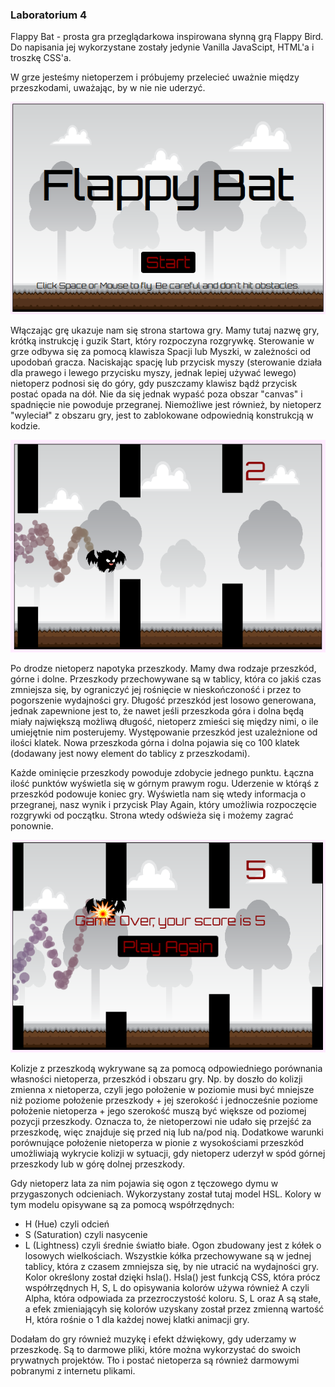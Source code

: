 ### Laboratorium 4
Flappy Bat - prosta gra przeglądarkowa inspirowana słynną grą Flappy Bird. Do napisania jej wykorzystane zostały jedynie Vanilla JavaScipt, HTML'a i troszkę CSS'a. 

W grze jesteśmy nietoperzem i próbujemy przelecieć uważnie między przeszkodami, uważając, by w nie nie uderzyć.

![menu](https://github.com/kamilanagorska/projektowanie-serwisow-www-nagorska-185ic/blob/main/Laboratorium4/images/1.png?raw=true)

Włączając grę ukazuje nam się strona startowa gry. Mamy tutaj nazwę gry, krótką instrukcję i guzik Start, który rozpoczyna rozgrywkę.
Sterowanie w grze odbywa się za pomocą klawisza Spacji lub Myszki, w zależności od upodobań gracza. Naciskając spację lub przycisk myszy (sterowanie działa dla prawego i lewego przycisku myszy, jednak lepiej używać lewego) nietoperz podnosi się do góry, gdy puszczamy klawisz bądź przycisk postać opada na dół. Nie da się jednak wypaść poza obszar "canvas" i spadnięcie nie powoduje przegranej. Niemożliwe jest również, by nietoperz "wyleciał" z obszaru gry, jest to zablokowane odpowiednią konstrukcją w kodzie.

![game](https://github.com/kamilanagorska/projektowanie-serwisow-www-nagorska-185ic/blob/main/Laboratorium4/images/2.png?raw=true)

Po drodze nietoperz napotyka przeszkody. Mamy dwa rodzaje przeszkód, górne i dolne. Przeszkody przechowywane są w tablicy, która co jakiś czas zmniejsza się, by ograniczyć jej rośnięcie w nieskończoność i przez to pogorszenie wydajności gry. Długość przeszkód jest losowo generowana, jednak zapewnione jest to, że nawet jeśli przeszkoda góra i dolna będą miały największą możliwą długość, nietoperz zmieści się między nimi, o ile umiejętnie nim posterujemy. Występowanie przeszkód jest uzależnione od ilości klatek. Nowa przeszkoda górna i dolna pojawia się co 100 klatek (dodawany jest nowy element do tablicy z przeszkodami).

Każde ominięcie przeszkody powoduje zdobycie jednego punktu. Łączna ilość punktów wyświetla się w górnym prawym rogu. Uderzenie w którąś z przeszkód podowuje koniec gry. Wyświetla nam się wtedy informacja o przegranej, nasz wynik i przycisk Play Again, który umożliwia rozpoczęcie rozgrywki od początku. Strona wtedy odświeża się i możemy zagrać ponownie. 

![again](https://github.com/kamilanagorska/projektowanie-serwisow-www-nagorska-185ic/blob/main/Laboratorium4/images/3.png?raw=true)

Kolizje z przeszkodą wykrywane są za pomocą odpowiedniego porównania własności nietoperza, przeszkód i obszaru gry. Np. by doszło do kolizji zmienna x nietoperza, czyli jego położenie w poziomie musi być mniejsze niż poziome położenie przeszkody + jej szerokość i jednocześnie poziome położenie nietoperza + jego szerokość muszą być większe od poziomej pozycji przeszkody. Oznacza to, że nietoperzowi nie udało się przejść za przeszkodę, więc znajduje się przed nią lub na/pod nią. Dodatkowe warunki porównujące położenie nietoperza w pionie z wysokościami przeszkód umożliwiają wykrycie kolizji w sytuacji, gdy nietoperz uderzył w spód górnej przeszkody lub w górę dolnej przeszkody.

Gdy nietoperz lata za nim pojawia się ogon z tęczowego dymu w przygaszonych odcieniach. Wykorzystany został tutaj model HSL. Kolory w tym modelu opisywane są za pomocą współrzędnych:
- H (Hue) czyli odcień
- S (Saturation) czyli nasycenie
- L (Lightness) czyli średnie światło białe.
Ogon zbudowany jest z kółek o losowych wielkościach. Wszystkie kółka przechowywane są w jednej tablicy, która z czasem zmniejsza się, by nie utracić na wydajności gry. Kolor określony został dzięki hsla(). Hsla() jest funkcją CSS, która prócz współrzędnych H, S, L do opisywania kolorów używa również A czyli Alpha, która odpowiada za przezroczystość koloru. S, L oraz A są stałe, a efek zmieniającyh się kolorów uzyskany został przez zmienną wartość H, która rośnie o 1 dla każdej nowej klatki animacji gry. 

Dodałam do gry również muzykę i efekt dźwiękowy, gdy uderzamy w przeszkodę. Są to darmowe pliki, które można wykorzystać do swoich prywatnych projektów. Tło i postać nietoperza są również darmowymi pobranymi z internetu plikami.
